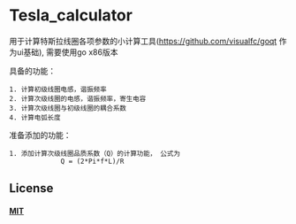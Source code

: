 # Tesla_calculator
用于计算特斯拉线圈各项参数的小计算工具(https://github.com/visualfc/goqt 作为ui基础), 需要使用go x86版本

具备的功能：

    1. 计算初级线圈电感，谐振频率
    2. 计算次级线圈的电感，谐振频率，寄生电容
    3. 计算次级线圈与初级线圈的耦合系数
    4. 计算电弧长度
    
准备添加的功能：

    1. 添加计算次级线圈品质系数（Q）的计算功能， 公式为
                 Q = (2*Pi*f*L)/R
                 
## License
#### [MIT](https://sndnvaps.mit-license.org/2017)
